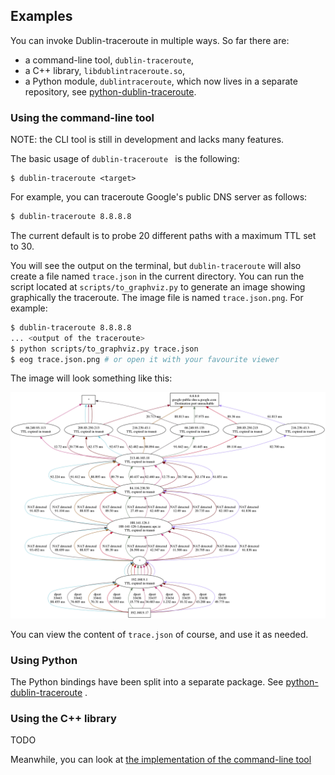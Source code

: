 ## Examples

You can invoke Dublin-traceroute in multiple ways. So far there are:

* a command-line tool, ```dublin-traceroute```,
* a C++ library, ```libdublintraceroute.so```,
* a Python module, ```dublintraceroute```, which now lives in a separate repository, see [python-dublin-traceroute](https://github.com/insomniacslk/python-dublin-traceroute).

### Using the command-line tool

NOTE: the CLI tool is still in development and lacks many features.

The basic usage of ```dublin-traceroute ``` is the following:

```bashed
$ dublin-traceroute <target>
```

For example, you can traceroute Google's public DNS server as follows:

```bash
$ dublin-traceroute 8.8.8.8
```

The current default is to probe 20 different paths with a maximum TTL set to 30.

You will see the output on the terminal, but ```dublin-traceroute``` will also
create a file named ```trace.json``` in the current directory. You can run the
script located at ```scripts/to_graphviz.py``` to generate an image showing graphically
the traceroute. The image file is named ```trace.json.png```. For example:

```bash
$ dublin-traceroute 8.8.8.8
... <output of the traceroute>
$ python scripts/to_graphviz.py trace.json
$ eog trace.json.png # or open it with your favourite viewer
```

The image will look something like this:

![traceroute to 8.8.8.8](traceroute_8.8.8.8.png)

You can view the content of ```trace.json``` of course, and use it as needed.

### Using Python

The Python bindings have been split into a separate package. See
[python-dublin-traceroute](https://github.com/insomniacslk/python-dublin-traceroute) .


### Using the C++ library

TODO

Meanwhile, you can look at [the implementation of the command-line tool](../../src/main.cc)
